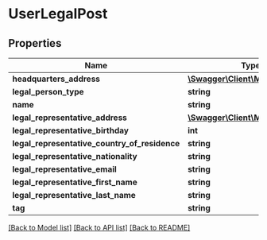 # UserLegalPost

## Properties
Name | Type | Description | Notes
------------ | ------------- | ------------- | -------------
**headquarters_address** | [**\Swagger\Client\Model\Address**](Address.md) |  | [optional] 
**legal_person_type** | **string** |  | [optional] 
**name** | **string** |  | [optional] 
**legal_representative_address** | [**\Swagger\Client\Model\Address**](Address.md) |  | [optional] 
**legal_representative_birthday** | **int** |  | [optional] 
**legal_representative_country_of_residence** | **string** |  | [optional] 
**legal_representative_nationality** | **string** |  | [optional] 
**legal_representative_email** | **string** |  | [optional] 
**legal_representative_first_name** | **string** |  | [optional] 
**legal_representative_last_name** | **string** |  | [optional] 
**tag** | **string** |  | [optional] 

[[Back to Model list]](../README.md#documentation-for-models) [[Back to API list]](../README.md#documentation-for-api-endpoints) [[Back to README]](../README.md)



